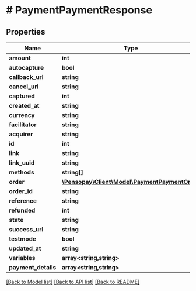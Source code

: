 # # PaymentPaymentResponse

## Properties

Name | Type | Description | Notes
------------ | ------------- | ------------- | -------------
**amount** | **int** |  |
**autocapture** | **bool** |  |
**callback_url** | **string** |  |
**cancel_url** | **string** |  |
**captured** | **int** |  |
**created_at** | **string** |  |
**currency** | **string** |  |
**facilitator** | **string** |  |
**acquirer** | **string** |  |
**id** | **int** |  |
**link** | **string** |  |
**link_uuid** | **string** |  |
**methods** | **string[]** |  |
**order** | [**\Pensopay\Client\Model\PaymentPaymentOrder**](PaymentPaymentOrder.md) |  |
**order_id** | **string** |  |
**reference** | **string** |  |
**refunded** | **int** |  |
**state** | **string** |  |
**success_url** | **string** |  |
**testmode** | **bool** |  |
**updated_at** | **string** |  |
**variables** | **array<string,string>** |  |
**payment_details** | **array<string,string>** |  |

[[Back to Model list]](../../README.md#models) [[Back to API list]](../../README.md#endpoints) [[Back to README]](../../README.md)
